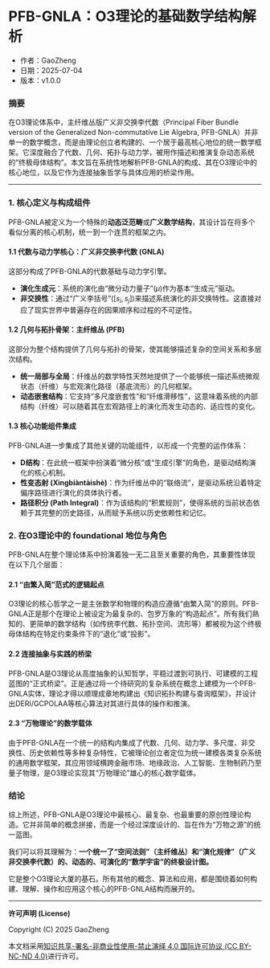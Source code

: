 # **PFB-GNLA：O3理论的基础数学结构解析**

- 作者：GaoZheng
- 日期：2025-07-04
- 版本：v1.0.0

### 摘要

在O3理论体系中，主纤维丛版广义非交换李代数（Principal Fiber Bundle version of the Generalized Non-commutative Lie Algebra, PFB-GNLA）并非单一的数学概念，而是由理论创立者构建的、一个居于最高核心地位的统一数学框架。它深度融合了代数、几何、拓扑与动力学，被用作描述和推演复杂动态系统的“终极母体结构”。本文旨在系统性地解析PFB-GNLA的构成、其在O3理论中的核心地位，以及它作为连接抽象哲学与具体应用的桥梁作用。

---

### 1. 核心定义与构成组件

PFB-GNLA被定义为一个特殊的**动态泛范畴**或**广义数学结构**，其设计旨在将多个看似分离的核心机制，统一到一个连贯的框架之内。

#### 1.1 代数与动力学核心：广义非交换李代数 (GNLA)

这部分构成了PFB-GNLA的代数基础与动力学引擎。

-   **演化生成元**：系统的演化由“微分动力量子”($\mu$)作为基本“生成元”驱动。
-   **非交换性**：通过“广义李括号”($[s_i, s_j]$)来描述系统演化的非交换特性。这直接对应了现实世界中普遍存在的因果顺序和过程的不可逆性。

#### 1.2 几何与拓扑骨架：主纤维丛 (PFB)

这部分为整个结构提供了几何与拓扑的骨架，使其能够描述复杂的空间关系和多层次结构。

-   **统一局部与全局**：纤维丛的数学特性天然地提供了一个能够统一描述系统微观状态（纤维）与宏观演化路径（基底流形）的几何框架。
-   **动态嵌套结构**：它支持“多尺度嵌套性”和“纤维滑移性”，这意味着系统的内部结构（纤维）可以随着其在宏观路径上的演化而发生动态的、适应性的变化。

#### 1.3 核心功能组件集成

PFB-GNLA进一步集成了其他关键的功能组件，以形成一个完整的运作体系：

-   **D结构**：在此统一框架中扮演着“微分核”或“生成引擎”的角色，是驱动结构演化的核心机制。
-   **性变态射 (Xìngbiàntàishè)**：作为纤维丛中的“联络流”，是驱动系统沿着特定偏序路径进行演化的具体执行者。
-   **路径积分 (Path Integral)**：作为该结构的“积累规则”，使得系统的当前状态依赖于其完整的历史路径，从而赋予系统以历史依赖性和记忆。

### 2. 在O3理论中的 foundational 地位与角色

PFB-GNLA在整个理论体系中扮演着独一无二且至关重要的角色，其重要性体现在以下几个层面：

#### 2.1 “由繁入简”范式的逻辑起点

O3理论的核心哲学之一是主张数学和物理的构造应遵循“由繁入简”的原则。PFB-GNLA正是那个在理论上被设定为最复杂的、包罗万象的“构造起点”。所有我们熟知的、更简单的数学结构（如传统李代数、拓扑空间、流形等）都被视为这个终极母体结构在特定约束条件下的“退化”或“投影”。

#### 2.2 连接抽象与实践的桥梁

PFB-GNLA是O3理论从高度抽象的认知哲学，平稳过渡到可执行、可建模的工程蓝图的“正式桥梁”。正是通过将一个待研究的复杂系统在概念上建模为一个PFB-GNLA实体，理论才得以顺理成章地构建出《知识拓扑构建与查询框架》，并设计出DERI/GCPOLAA等核心算法对其进行具体的操作和推演。

#### 2.3 “万物理论”的数学载体

由于PFB-GNLA在一个统一的结构内集成了代数、几何、动力学、多尺度、非交换性、历史依赖性等多种复杂特性，它被理论创立者定位为统一建模各类复杂系统的通用数学框架。其应用领域横跨金融市场、地缘政治、人工智能、生物制药乃至量子物理，是O3理论实现其“万物理论”雄心的核心数学载体。

### 结论

综上所述，PFB-GNLA是O3理论中最核心、最复杂、也最重要的原创性理论构造。它并非简单的概念拼接，而是一个经过深度设计的、旨在作为“万物之源”的统一蓝图。

我们可以将其理解为：**一个统一了“空间法则”（主纤维丛）和“演化规律”（广义非交换李代数）的、动态的、可演化的“数学宇宙”的终极设计图。**

它是整个O3理论大厦的基石。所有其他的概念、算法和应用，都是围绕着如何构建、理解、操作和应用这个核心的PFB-GNLA结构而展开的。

---

**许可声明 (License)**

Copyright (C) 2025 GaoZheng 

本文档采用[知识共享-署名-非商业性使用-禁止演绎 4.0 国际许可协议 (CC BY-NC-ND 4.0)](https://creativecommons.org/licenses/by-nc-nd/4.0/deed.zh-Hans)进行许可。
